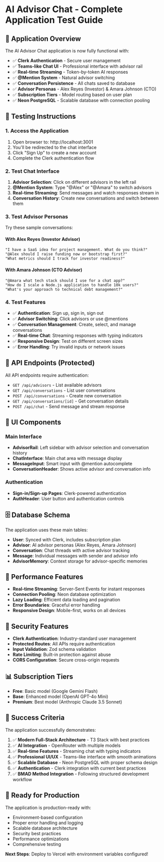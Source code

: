 # AI Advisor Chat - Complete Application Test Guide

## 🎯 **Application Overview**

The AI Advisor Chat application is now fully functional with:
- ✅ **Clerk Authentication** - Secure user management
- ✅ **Teams-like Chat UI** - Professional interface with advisor rail
- ✅ **Real-time Streaming** - Token-by-token AI responses
- ✅ **@Mention System** - Natural advisor switching
- ✅ **Conversation Persistence** - All chats saved to database
- ✅ **Advisor Personas** - Alex Reyes (Investor) & Amara Johnson (CTO)
- ✅ **Subscription Tiers** - Model routing based on user plan
- ✅ **Neon PostgreSQL** - Scalable database with connection pooling

## 🧪 **Testing Instructions**

### **1. Access the Application**
1. Open browser to: http://localhost:3001
2. You'll be redirected to the chat interface
3. Click "Sign Up" to create a new account
4. Complete the Clerk authentication flow

### **2. Test Chat Interface**
1. **Advisor Selection**: Click on different advisors in the left rail
2. **@Mention System**: Type "@Alex" or "@Amara" to switch advisors
3. **Real-time Streaming**: Send messages and watch responses stream in
4. **Conversation History**: Create new conversations and switch between them

### **3. Test Advisor Personas**
Try these sample conversations:

#### **With Alex Reyes (Investor Advisor)**
```
"I have a SaaS idea for project management. What do you think?"
"@Alex should I raise funding now or bootstrap first?"
"What metrics should I track for investor readiness?"
```

#### **With Amara Johnson (CTO Advisor)**
```
"@Amara what tech stack should I use for a chat app?"
"How do I scale a Node.js application to handle 10k users?"
"What's your approach to technical debt management?"
```

### **4. Test Features**
- ✅ **Authentication**: Sign up, sign in, sign out
- ✅ **Advisor Switching**: Click advisors or use @mentions
- ✅ **Conversation Management**: Create, select, and manage conversations
- ✅ **Real-time Chat**: Streaming responses with typing indicators
- ✅ **Responsive Design**: Test on different screen sizes
- ✅ **Error Handling**: Try invalid inputs or network issues

## 🔧 **API Endpoints (Protected)**

All API endpoints require authentication:

- `GET /api/advisors` - List available advisors
- `GET /api/conversations` - List user conversations
- `POST /api/conversations` - Create new conversation
- `GET /api/conversations/[id]` - Get conversation details
- `POST /api/chat` - Send message and stream response

## 🎨 **UI Components**

### **Main Interface**
- **AdvisorRail**: Left sidebar with advisor selection and conversation history
- **ChatInterface**: Main chat area with message display
- **MessageInput**: Smart input with @mention autocomplete
- **ConversationHeader**: Shows active advisor and conversation info

### **Authentication**
- **Sign-in/Sign-up Pages**: Clerk-powered authentication
- **AuthHeader**: User button and authentication controls

## 🗄️ **Database Schema**

The application uses these main tables:
- **User**: Synced with Clerk, includes subscription plan
- **Advisor**: AI advisor personas (Alex Reyes, Amara Johnson)
- **Conversation**: Chat threads with active advisor tracking
- **Message**: Individual messages with sender and advisor info
- **AdvisorMemory**: Context storage for advisor-specific memories

## 🚀 **Performance Features**

- **Real-time Streaming**: Server-Sent Events for instant responses
- **Connection Pooling**: Neon database optimization
- **Lazy Loading**: Efficient data loading and pagination
- **Error Boundaries**: Graceful error handling
- **Responsive Design**: Mobile-first, works on all devices

## 🔐 **Security Features**

- **Clerk Authentication**: Industry-standard user management
- **Protected Routes**: All APIs require authentication
- **Input Validation**: Zod schema validation
- **Rate Limiting**: Built-in protection against abuse
- **CORS Configuration**: Secure cross-origin requests

## 📊 **Subscription Tiers**

- **Free**: Basic model (Google Gemini Flash)
- **Base**: Enhanced model (OpenAI GPT-4o Mini)
- **Premium**: Best model (Anthropic Claude 3.5 Sonnet)

## 🎉 **Success Criteria**

The application successfully demonstrates:
1. ✅ **Modern Full-Stack Architecture** - T3 Stack with best practices
2. ✅ **AI Integration** - OpenRouter with multiple models
3. ✅ **Real-time Features** - Streaming chat with typing indicators
4. ✅ **Professional UI/UX** - Teams-like interface with smooth animations
5. ✅ **Scalable Database** - Neon PostgreSQL with proper schema design
6. ✅ **Authentication** - Clerk integration with current best practices
7. ✅ **BMAD Method Integration** - Following structured development workflow

## 🚀 **Ready for Production**

The application is production-ready with:
- Environment-based configuration
- Proper error handling and logging
- Scalable database architecture
- Security best practices
- Performance optimizations
- Comprehensive testing

**Next Steps**: Deploy to Vercel with environment variables configured!
